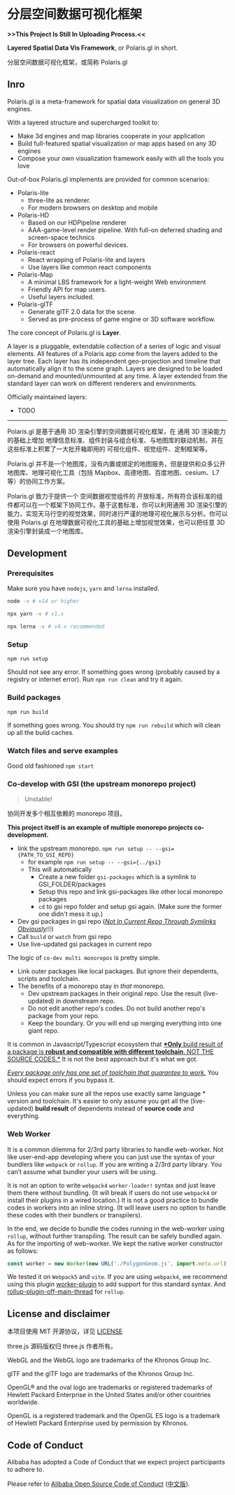 # 分层空间数据可视化框架

**>>This Project Is Still In Uploading Process.<<**

**Layered Spatial Data Vis Framework**, or Polaris.gl in short.

分层空间数据可视化框架，或简称 Polaris.gl

## Inro

Polaris.gl is a meta-framework for spatial data visualization on general 3D engines.

With a layered structure and supercharged toolkit to:

- Make 3d engines and map libraries cooperate in your application
- Build full-featured spatial visualization or map apps based on any 3D engines
- Compose your own visualization framework easily with all the tools you love

Out-of-box Polaris.gl implements are provided for common scenarios:

- Polaris-lite
  - three-lite as renderer.
  - For modern browsers on desktop and mobile
- Polaris-HD
  - Based on our HDPipeline renderer
  - AAA-game-level render pipeline. With full-on deferred shading and screen-space technics
  - For browsers on powerful devices.
- Polaris-react
  - React wrapping of Polaris-lite and layers
  - Use layers like common react components
- Polaris-Map
  - A minimal LBS framework for a light-weight Web environment
  - Friendly API for map users.
  - Useful layers included.
- Polaris-glTF
  - Generate glTF 2.0 data for the scene.
  - Served as pre-process of game engine or 3D software workflow.

The core concept of Polaris.gl is **Layer**.

A layer is a pluggable, extendable collection of a series of logic and visual elements. All features of a Polaris app come from the layers added to the layer tree.
Each layer has its independent geo-projection and timeline that automatically align it to the scene graph.
Layers are designed to be loaded on-demand and mounted/unmounted at any time.
A layer extended from the standard layer can work on different renderers and environments.

Officially maintained layers:

- TODO

---

Polaris.gl 是基于通用 3D 渲染引擎的空间数据可视化框架，在 通用 3D 渲染能力的基础上增加 地理信息标准、组件封装与组合标准、与地图库的联动机制，并在这些标准上积累了一大批开箱即用的 可视化组件、视觉组件、定制框架等。

Polaris.gl 并不是一个地图库，没有内置或绑定的地图服务，但是提供和众多公开地图库、地理可视化工具（包括 Mapbox、高德地图、百度地图、cesium、L7 等）的协同工作方案。

Polaris.gl 致力于提供一个 空间数据视觉组件的 开放标准，所有符合该标准的组件都可以在一个框架下协同工作。基于这套标准，你可以利用通用 3D 渲染引擎的能力，实现天马行空的视觉效果，同时进行严谨的地理可视化展示与分析。你可以使用 Polaris.gl 在地理数据可视化工具的基础上增加视觉效果，也可以把任意 3D 渲染引擎封装成一个地图库。

## Development

### Prerequisites

Make sure you have `nodejs`, `yarn` and `lerna` installed.

```sh
node -v # v14 or higher

npx yarn -v # v1.x

npx lerna -v # v4.x recommended
```

### Setup

`npm run setup`

Should not see any error. If something goes wrong (probably caused by a registry or internet error). Run `npm run clean` and try it again.

### Build packages

`npm run build`

If something goes wrong. You should try `npm run rebuild` which will clean up all the build caches.

### Watch files and serve examples

Good old fashioned `npm start`

### Co-develop with GSI (the upstream monorepo project)

> Unstable!

协同开发多个相互依赖的 monorepo 项目。

**This project itself is an example of multiple monorepo projects co-development.**

- link the upstream monorepo. `npm run setup -- --gsi={PATH_TO_GSI_REPO}`
  - for example `npm run setup -- --gsi={../gsi}`
  - This will automatically
    - Create a new folder `gsi-packages` which is a symlink to GSI_FOLDER/packages
    - Setup this repo and link gsi-packages like other local monorepo packages
    - `cd` to gsi repo folder and setup gsi again. (Make sure the former one didn't mess it up.)
- Dev gsi packages in gsi repo (<u>_Not In Current Repo Through Symlinks Obviously_</u>🙄️)
- Call `build` or `watch` from gsi repo
- Use live-updated gsi packages in current repo

The logic of `co-dev multi monorepos` is pretty simple.

- Link outer packages like local packages. But ignore their dependents, scripts and toolchain.
- The benefits of a monorepo stay in _that_ monorepo.
  - Dev upstream packages in their original repo. Use the result (live-updated) in downstream repo.
  - Do not edit another repo's codes. Do not build another repo's package from your repo.
  - Keep the boundary. Or you will end up merging everything into one giant repo.

It is common in Javascript/Typescript ecosystem that <u>**\*Only** build result of a package is **robust and compatible with different toolchain**. NOT THE SOURCE CODES.\*</u> It is not the best approach but it's what we got.

_<u>Every package only has one set of toolchain that guarantee to work.</u>_ You should expect errors if you bypass it.

Unless you can make sure all the repos use exactly same language \* version and toolchain. It's easier to only assume you get all the (live-updated) **build result** of dependents instead of **source code** and everything.

### Web Worker

It is a common dilemma for 2/3rd party libraries to handle web-worker. Not like user-end-app developing where you can just use the syntax of your bundlers like `webpack` or `rollup`. If you are writing a 2/3rd party library. You can’t assume what bundler your users will be using.

It is not an option to write `webpack4` `worker-loader!` syntax and just leave them there without bundling. (It will break if users do not use `webpack4` or install their plugins in a wired location.) It is not a good practice to bundle codes in workers into an inline string. (It will leave users no option to handle these codes with their bundlers or transpilers).

In the end, we decide to bundle the codes running in the web-worker using `rollup`, without further transpiling. The result can be safely bundled again. As for the importing of web-worker. We kept the native worker constructor as follows:

```javascript
const worker = new Worker(new URL('./PolygonGeom.js', import.meta.url))
```

We tested it on `Webpack5` and `vite`. If you are using `webpack4`, we recommend using this plugin [worker-plugin](https://www.npmjs.com/package/worker-plugin) to add support for this standard syntax. And [rollup-plugin-off-main-thread](https://www.npmjs.com/package/@surma/rollup-plugin-off-main-thread) for `rollup`.

## License and disclaimer

本项目使用 MIT 开源协议，详见 [LICENSE](./LICENSE)

three.js 源码版权归 three.js 作者所有。

WebGL and the WebGL logo are trademarks of the Khronos Group Inc.

glTF and the glTF logo are trademarks of the Khronos Group Inc.

OpenGL® and the oval logo are trademarks or registered trademarks of Hewlett Packard Enterprise in the United States and/or other countries worldwide.

OpenGL is a registered trademark and the OpenGL ES logo is a trademark of Hewlett Packard Enterprise used by permission by Khronos.

## Code of Conduct

Alibaba has adopted a Code of Conduct that we expect project participants to adhere to.

Please refer to [Alibaba Open Source Code of Conduct](https://github.com/AlibabaDR/community/blob/master/CODE_OF_CONDUCT.md) ([中文版](https://github.com/AlibabaDR/community/blob/master/CODE_OF_CONDUCT_zh.md)).
